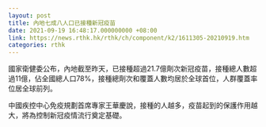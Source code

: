 ```yaml
---
layout: post
title: 內地七成八人口已接種新冠疫苗
date: 2021-09-19 16:48:17.000000000 +08:00
link: https://news.rthk.hk/rthk/ch/component/k2/1611305-20210919.htm
categories: rthk
---
```


國家衛健委公布，內地截至昨天，已接種超過21.7億劑次新冠疫苗，接種總人數超過11億，佔全國總人口78%，接種總劑次和覆蓋人數均居於全球首位，人群覆蓋率位居全球前列。

中國疾控中心免疫規劃首席專家王華慶說，接種的人越多，疫苗起到的保護作用越大，將為控制新冠疫情流行奠定基礎。
